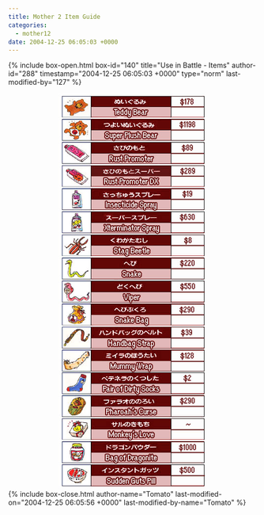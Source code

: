 ```yaml
---
title: Mother 2 Item Guide
categories:
  - mother12
date: 2004-12-25 06:05:03 +0000
---
```

{% include box-open.html box-id="140" title="Use in Battle - Items" author-id="288" timestamp="2004-12-25 06:05:03 +0000" type="norm" last-modified-by="127" %}
<center><img src="battleitems.jpg" /></center>
{% include box-close.html author-name="Tomato" last-modified-on="2004-12-25 06:05:56 +0000" last-modified-by-name="Tomato" %}
